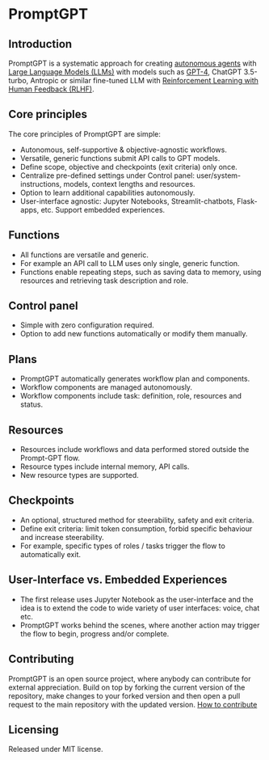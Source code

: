 # PromptGPT

## Introduction

PromptGPT is a systematic approach for creating [autonomous agents](https://en.wikipedia.org/wiki/Autonomous_agent) with [Large Language Models (LLMs)](https://en.wikipedia.org/wiki/Large_language_model) with models such as [GPT-4](https://arxiv.org/abs/2303.08774), ChatGPT 3.5-turbo, Antropic or similar fine-tuned LLM with [Reinforcement Learning with Human Feedback (RLHF)](https://arxiv.org/abs/2203.02155). 

## Core principles

The core principles of PromptGPT are simple:
- Autonomous, self-supportive & objective-agnostic workflows.
- Versatile, generic functions submit API calls to GPT models.
- Define scope, objective and checkpoints (exit criteria) only once.
- Centralize pre-defined settings under Control panel: user/system-instructions, models, context lengths and resources.
- Option to learn additional capabilities autonomously.
- User-interface agnostic: Jupyter Notebooks, Streamlit-chatbots, Flask-apps, etc. Support embedded experiences.

## Functions
- All functions are versatile and generic.
- For example an API call to LLM uses only single, generic function. 
- Functions enable repeating steps, such as saving data to memory, using resources and retrieving task description and role.

## Control panel
- Simple with zero configuration required.
- Option to add new functions automatically or modify them manually.

## Plans
- PromptGPT automatically generates workflow plan and components.
- Workflow components are managed autonomously.
- Workflow components include task: definition, role, resources and status.

## Resources
- Resources include workflows and data performed stored outside the Prompt-GPT flow.
- Resource types include internal memory, API calls.
- New resource types are supported. 

## Checkpoints
- An optional, structured method for steerability, safety and exit criteria.
- Define exit criteria: limit token consumption, forbid specific behaviour and increase steerability. 
- For example, specific types of roles / tasks trigger the flow to automatically exit.

## User-Interface vs. Embedded Experiences
- The first release uses Jupyter Notebook as the user-interface and the idea is to extend the code to wide variety of user interfaces: voice, chat etc. 
- PromptGPT works behind the scenes, where another action may trigger the flow to begin, progress and/or complete.


## Contributing
PromptGPT is an open source project, where anybody can contribute for external appreciation. Build on top by forking the current version of the repository, make changes to your forked version and then open a pull request to the main repository with the updated version. [How to contribute](https://docs.github.com/en/get-started/quickstart/contributing-to-projects)

## Licensing
Released under MIT license.
